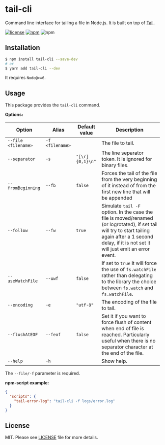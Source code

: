 # tail-cli

Command line interface for tailing a file in Node.js. It is built on top of [Tail](https://github.com/lucagrulla/node-tail).

[![license](https://img.shields.io/github/license/mashape/apistatus.svg)](https://github.com/saulotoledo/node-tail-cli/blob/master/LICENSE)
[![npm](https://img.shields.io/npm/v/tail-cli.svg?style=plastic)](https://www.npmjs.com/package/tail-cli)
![npm](https://img.shields.io/npm/dm/tail-cli.svg)

## Installation

```bash
$ npm install tail-cli --save-dev
# or
$ yarn add tail-cli --dev
```

It requires `Node@>=6`.

## Usage

This package provides the `tail-cli` command.

**Options:**

| Option              | Alias           | Default value   | Description |
|---------------------|-----------------|-----------------|-------------|
| `--file <filename>` | `-f <filename>` |                 | The file to tail. |
| `--separator`       | `-s`            | `"[\r]{0,1}\n"` | The line separator token. It is ignored for binary files. |
| `--fromBeginning`   | `--fb`          | `false`         | Forces the tail of the file from the very beginning of it instead of from the first new line that will be appended |
| `--follow`          | `--fw`          | `true`          | Simulate `tail -F` option. In the case the file is moved/renamed (or logrotated), if set tail will try to start tailing again after a 1 second delay, if it is not set it will just emit an error event. |
| `--useWatchFile`    | `--uwf`         | `false`         | If set to `true` it will force the use of `fs.watchFile` rather than delegating to the library the choice between `fs.watch` and `fs.watchFile`.
| `--encoding`        | `-e`            | `"utf-8"`       | The encoding of the file to tail. |
| `--flushAtEOF`      | `--feof`        | `false`         | Set it if you want to force flush of content when end of file is reached. Particularly useful when there is no separator character at the end of the file. |
| `--help`            | `-h`            |                 | Show help. |

The `--file/-f` parameter is required.

**npm-script example:**

```json
{
  "scripts": {
    "tail-error-log": "tail-cli -f logs/error.log"
  }
}
```

## License

MIT. Please see [LICENSE](https://github.com/saulotoledo/node-tail-cli/blob/master/LICENSE) file for more details.
